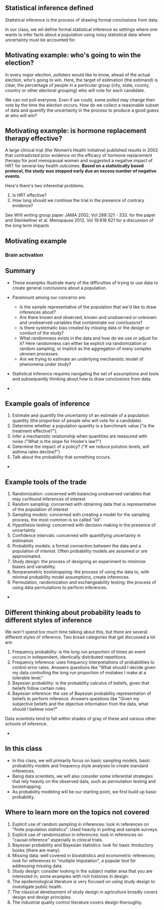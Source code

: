 
## Statistical inference defined

Statistical inference is the process of drawing formal conclusions from
data.

In our class, we wil define formal statistical inference as settings where one wants to infer facts about a population using noisy
statistical data where uncertainty must be accounted for.


## Motivating example: who's going to win the election?

In every major election, pollsters would like to know, ahead of the
actual election, who's going to win. Here, the target of
estimation (the estimand) is clear, the percentage of people in
a particular group (city, state, county, country or other electoral
grouping) who will vote for each candidate.

We can not poll everyone. Even if we could, some polled
may change their vote by the time the election occurs.
How do we collect a reasonable subset of data and quantify the
uncertainty in the process to produce a good guess at who will win?


## Motivating example: is hormone replacement therapy effective?

A large clinical trial (the Women’s Health Initiative) published results in 2002 that contradicted prior evidence on the efficacy of hormone replacement therapy for post menopausal women and suggested a negative impact of HRT for several key health outcomes. **Based on a statistically based protocol, the study was stopped early due an excess number of negative events.**

Here's there's two inferential problems.

1. Is HRT effective?
2. How long should we continue the trial in the presence of contrary
evidence?

See WHI writing group paper JAMA 2002, Vol 288:321 - 333. for the paper and Steinkellner et al. Menopause 2012, Vol 19:616 621 for a discussion of the long term impacts

## Motivating example
### Brain activation




## Summary

- These examples illustrate many of the difficulties of trying
to use data to create general conclusions about a population.
- Paramount among our concerns are:
  - Is the sample representative of the population that we'd like to draw inferences about?
  - Are there known and observed, known and unobserved or unknown and unobserved variables that contaminate our conclusions?
  - Is there systematic bias created by missing data or the design or conduct of the study?
  - What randomness exists in the data and how do we use or adjust for it? Here randomness can either be explicit via randomization
or random sampling, or implicit as the aggregation of many complex uknown processes.
  - Are we trying to estimate an underlying mechanistic model of phenomena under study?
- Statistical inference requires navigating the set of assumptions and
tools and subsequently thinking about how to draw conclusions from data.

-
## Example goals of inference

1. Estimate and quantify the uncertainty of an estimate of
a population quantity (the proportion of people who will
  vote for a candidate).
2. Determine whether a population quantity
  is a benchmark value ("is the treatment effective?").
3. Infer a mechanistic relationship when quantities are measured with
  noise ("What is the slope for Hooke's law?")
4. Determine the impact of a policy? ("If we reduce polution levels,
  will asthma rates decline?")
5. Talk about the probability that something occurs.

-
## Example tools of the trade

1. Randomization: concerned with balancing unobserved variables that may confound inferences of interest
2. Random sampling: concerned with obtaining data that is representative
of the population of interest
3. Sampling models: concerned with creating a model for the sampling
process, the most common is so called "iid".
4. Hypothesis testing: concerned with decision making in the presence of uncertainty
5. Confidence intervals: concerned with quantifying uncertainty in
estimation
6. Probability models: a formal connection between the data and a population of interest. Often probability models are assumed or are
approximated.
7. Study design: the process of designing an experiment to minimize biases and variability.
8. Nonparametric bootstrapping: the process of using the data to,
  with minimal probability model assumptions, create inferences.
9. Permutation, randomization and exchangeability testing: the process
of using data permutations to perform inferences.

-
## Different thinking about probability leads to different styles of inference

We won't spend too much time talking about this, but there are several different
styles of inference. Two broad categories that get discussed a lot are:

1. Frequency probability: is the long run proportion of
 times an event occurs in independent, identically distributed
 repetitions.
2. Frequency inference: uses frequency interpretations of probabilities
to control error rates. Answers questions like "What should I decide
given my data controlling the long run proportion of mistakes I make at
a tolerable level."
3. Bayesian probability: is the probability calculus of beliefs, given that beliefs follow certain rules.
4. Bayesian inference: the use of Bayesian probability representation
of beliefs to perform inference. Answers questions like "Given my subjective beliefs and the objective information from the data, what
should I believe now?"

Data scientists tend to fall within shades of gray of these and various other schools of inference.

-
## In this class

* In this class, we will primarily focus on basic sampling models,
basic probability models and frequency style analyses
to create standard inferences.
* Being data scientists,  we will also consider some inferential strategies that  rely heavily on the observed data, such as permutation testing
and bootstrapping.
* As probability modeling will be our starting point, we first build
up basic probability.

## Where to learn more on the topics not covered

1. Explicit use of random sampling in inferences: look in references
on "finite population statistics". Used heavily in polling and
sample surveys.
2. Explicit use of randomization in inferences: look in references
on "causal inference" especially in clinical trials.
3. Bayesian probability and Bayesian statistics: look for basic itroductory books (there are many).
4. Missing data: well covered in biostatistics and econometric
references; look for references to "multiple imputation", a popular tool for
addressing missing data.
5. Study design: consider looking in the subject matter area that
  you are interested in; some examples with rich histories in design:
  1. The epidemiological literature is very focused on using study design to investigate public health.
  2. The classical development of study design in agriculture broadly covers design and design principles.
  3. The industrial quality control literature covers design thoroughly.
